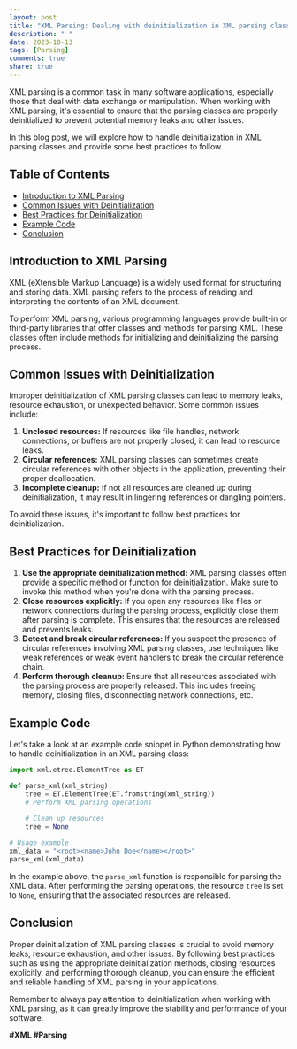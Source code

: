 ```yaml
---
layout: post
title: "XML Parsing: Dealing with deinitialization in XML parsing classes"
description: " "
date: 2023-10-13
tags: [Parsing]
comments: true
share: true
---
```


XML parsing is a common task in many software applications, especially those that deal with data exchange or manipulation. When working with XML parsing, it's essential to ensure that the parsing classes are properly deinitialized to prevent potential memory leaks and other issues.

In this blog post, we will explore how to handle deinitialization in XML parsing classes and provide some best practices to follow.

## Table of Contents

- [Introduction to XML Parsing](#introduction-to-xml-parsing)
- [Common Issues with Deinitialization](#common-issues-with-deinitialization)
- [Best Practices for Deinitialization](#best-practices-for-deinitialization)
- [Example Code](#example-code)
- [Conclusion](#conclusion)

## Introduction to XML Parsing

XML (eXtensible Markup Language) is a widely used format for structuring and storing data. XML parsing refers to the process of reading and interpreting the contents of an XML document.

To perform XML parsing, various programming languages provide built-in or third-party libraries that offer classes and methods for parsing XML. These classes often include methods for initializing and deinitializing the parsing process.

## Common Issues with Deinitialization

Improper deinitialization of XML parsing classes can lead to memory leaks, resource exhaustion, or unexpected behavior. Some common issues include:

1. **Unclosed resources:** If resources like file handles, network connections, or buffers are not properly closed, it can lead to resource leaks.
2. **Circular references:** XML parsing classes can sometimes create circular references with other objects in the application, preventing their proper deallocation.
3. **Incomplete cleanup:** If not all resources are cleaned up during deinitialization, it may result in lingering references or dangling pointers.

To avoid these issues, it's important to follow best practices for deinitialization.

## Best Practices for Deinitialization

1. **Use the appropriate deinitialization method:** XML parsing classes often provide a specific method or function for deinitialization. Make sure to invoke this method when you're done with the parsing process.
2. **Close resources explicitly:** If you open any resources like files or network connections during the parsing process, explicitly close them after parsing is complete. This ensures that the resources are released and prevents leaks.
3. **Detect and break circular references:** If you suspect the presence of circular references involving XML parsing classes, use techniques like weak references or weak event handlers to break the circular reference chain.
4. **Perform thorough cleanup:** Ensure that all resources associated with the parsing process are properly released. This includes freeing memory, closing files, disconnecting network connections, etc.

## Example Code

Let's take a look at an example code snippet in Python demonstrating how to handle deinitialization in an XML parsing class:

```python
import xml.etree.ElementTree as ET

def parse_xml(xml_string):
    tree = ET.ElementTree(ET.fromstring(xml_string))
    # Perform XML parsing operations
  
    # Clean up resources
    tree = None

# Usage example
xml_data = "<root><name>John Doe</name></root>"
parse_xml(xml_data)
```

In the example above, the `parse_xml` function is responsible for parsing the XML data. After performing the parsing operations, the resource `tree` is set to `None`, ensuring that the associated resources are released.

## Conclusion

Proper deinitialization of XML parsing classes is crucial to avoid memory leaks, resource exhaustion, and other issues. By following best practices such as using the appropriate deinitialization methods, closing resources explicitly, and performing thorough cleanup, you can ensure the efficient and reliable handling of XML parsing in your applications.

Remember to always pay attention to deinitialization when working with XML parsing, as it can greatly improve the stability and performance of your software.

**#XML #Parsing**